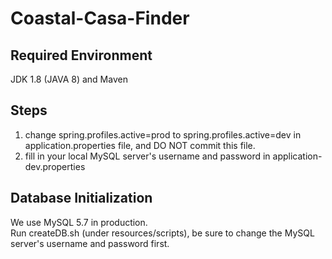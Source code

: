# Coastal-Casa-Finder

## Required Environment
JDK 1.8 (JAVA 8) and Maven

## Steps

1. change spring.profiles.active=prod to spring.profiles.active=dev in application.properties file, and DO NOT commit this file. 
2. fill in your local MySQL server's username and password in application-dev.properties

## Database Initialization
We use MySQL 5.7 in production.   
Run createDB.sh (under resources/scripts), be sure to change the MySQL server's username and password first. 